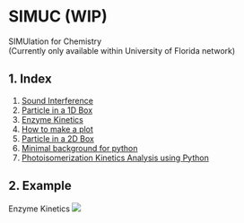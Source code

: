 # SIMUC (WIP)
SIMUlation for Chemistry  
(Currently only available within University of Florida network)

## 1. Index
1. [Sound Interference](http://simuc.chem.ufl.edu/sound)
1. [Particle in a 1D Box](http://simuc.chem.ufl.edu/1dbox)
1. [Enzyme Kinetics](http://simuc.chem.ufl.edu/enzyme_kinetics)
1. [How to make a plot](https://yyrcd-1256568788.cos.na-siliconvalley.myqcloud.com/yyrcd/2019-09-25-How_to_make_a_plot%20-1--1.html)
1. [Particle in a 2D Box](http://simuc.chem.ufl.edu/2dbox)
1. [Minimal background for python](https://yyrcd-1256568788.cos.na-siliconvalley.myqcloud.com/yyrcd/2019-10-18-Minimal%20Background%20for%20Python-1.html)
1. [Photoisomerization Kinetics Analysis using Python](https://yyrcd-1256568788.cos.na-siliconvalley.myqcloud.com/yyrcd/2019-10-18-photoisomerization.html)

## 2. Example
Enzyme Kinetics
![](https://yyrcd-1256568788.cos.na-siliconvalley.myqcloud.com/yyrcd/2019-09-27-133405.png)
